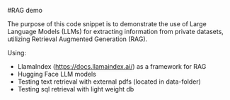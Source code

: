 #RAG demo

The purpose of this code snippet is to demonstrate the use of Large Language Models (LLMs) for extracting information from private datasets, utilizing Retrieval Augmented Generation (RAG).

Using:
* LlamaIndex (https://docs.llamaindex.ai/) as a framework for RAG
* Hugging Face LLM models
* Testing text retrieval with external pdfs (located in data-folder)
* Testing sql retrieval with light weight db
